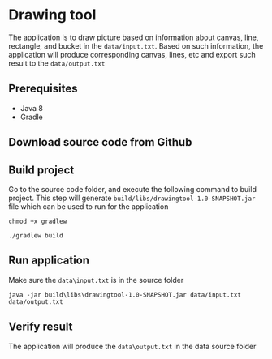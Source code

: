 # Drawing tool
The application is to draw picture based on information about canvas, line, rectangle, and bucket in the ```data/input.txt```. Based on such information, the application will produce corresponding canvas, lines, etc and export such result to the ```data/output.txt```

## Prerequisites
- Java 8
- Gradle 

## Download source code from Github

## Build project
Go to the source code folder, and execute the following command to build project. This step will generate ```build/libs/drawingtool-1.0-SNAPSHOT.jar``` file which can be used to run for the application
```
chmod +x gradlew
```
```
./gradlew build
```

## Run application 
Make sure the ```data\input.txt``` is in the source folder
```
java -jar build\libs\drawingtool-1.0-SNAPSHOT.jar data/input.txt data/output.txt
```

## Verify result
The application will produce the ```data\output.txt``` in the data source folder


